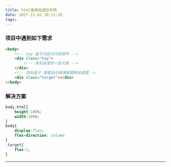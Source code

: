 ```yaml
---
title: html垂直自适应布局
date: 2017-12-02 10:11:28
tags:
---
```

### 项目中遇到如下需求
```html
<body>
	<!-- top 盒子内容为内部撑开 -->
	<div class="top">
		<!-- 未知高度的一些元素 -->
	</div>
	<!-- 目标盒子 需要自动填满屏幕剩余高度-->
	<div class="target"></div>
</body>
```
### 解决方案
```css
body,html{
	height:100%;
	width:100%;
}
body{
	display:flex;
	flex-direction: column
}
.target{
	flex:1;
}
```


---